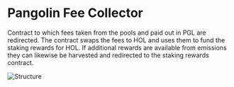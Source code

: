 # Pangolin Fee Collector

Contract to which fees taken from the pools and paid out in PGL are redirected. The contract swaps the fees to HOL and uses them to fund the staking rewards for HOL. If additional rewards are available from emissions they can likewise be harvested and redirected to the staking rewards contract.

![Structure](https://aws1.discourse-cdn.com/standard11/uploads/png/original/1X/d6bde80b15a94961f512e2a35e81b1deebf1a8a1.png)
